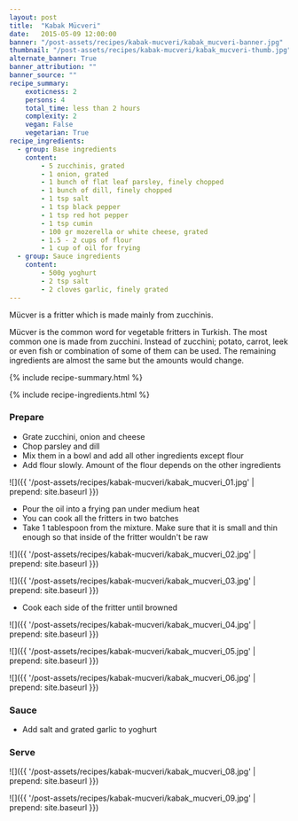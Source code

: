 ```yaml
---
layout: post
title:  "Kabak Mücveri"
date:   2015-05-09 12:00:00
banner: "/post-assets/recipes/kabak-mucveri/kabak_mucveri-banner.jpg"
thumbnail: "/post-assets/recipes/kabak-mucveri/kabak_mucveri-thumb.jpg"
alternate_banner: True
banner_attribution: ""
banner_source: ""
recipe_summary:
    exoticness: 2
    persons: 4
    total_time: less than 2 hours
    complexity: 2
    vegan: False
    vegetarian: True
recipe_ingredients:
  - group: Base ingredients
    content:
        - 5 zucchinis, grated
        - 1 onion, grated
        - 1 bunch of flat leaf parsley, finely chopped
        - 1 bunch of dill, finely chopped
        - 1 tsp salt
        - 1 tsp black pepper
        - 1 tsp red hot pepper
        - 1 tsp cumin
        - 100 gr mozerella or white cheese, grated
        - 1.5 - 2 cups of flour
        - 1 cup of oil for frying
  - group: Sauce ingredients            
    content:
        - 500g yoghurt
        - 2 tsp salt
        - 2 cloves garlic, finely grated
---
```

Mücver is a fritter which is made mainly from zucchinis. 

<!--more-->

Mücver is the common word for vegetable fritters in Turkish. The most common one is made from zucchini. Instead of zucchini; potato, carrot, leek or even fish or combination of some of them can be used. The remaining ingredients are almost the same but the amounts would change.

{% include recipe-summary.html %}

{% include recipe-ingredients.html %}

### Prepare

* Grate zucchini, onion and cheese
* Chop parsley and dill
* Mix them in a bowl and add all other ingredients except flour
* Add flour slowly. Amount of the flour depends on the other ingredients 

![]({{ '/post-assets/recipes/kabak-mucveri/kabak_mucveri_01.jpg' | prepend: site.baseurl }})

* Pour the oil into a frying pan under medium heat
* You can cook all the fritters in two batches
* Take 1 tablespoon from the mixture. Make sure that it is small and thin enough so that inside of the fritter wouldn't be raw

![]({{ '/post-assets/recipes/kabak-mucveri/kabak_mucveri_02.jpg' | prepend: site.baseurl }})

![]({{ '/post-assets/recipes/kabak-mucveri/kabak_mucveri_03.jpg' | prepend: site.baseurl }})

* Cook each side of the fritter until browned 

![]({{ '/post-assets/recipes/kabak-mucveri/kabak_mucveri_04.jpg' | prepend: site.baseurl }})

![]({{ '/post-assets/recipes/kabak-mucveri/kabak_mucveri_05.jpg' | prepend: site.baseurl }})

![]({{ '/post-assets/recipes/kabak-mucveri/kabak_mucveri_06.jpg' | prepend: site.baseurl }})

### Sauce

* Add salt and grated garlic to yoghurt 

### Serve

![]({{ '/post-assets/recipes/kabak-mucveri/kabak_mucveri_08.jpg' | prepend: site.baseurl }})

![]({{ '/post-assets/recipes/kabak-mucveri/kabak_mucveri_09.jpg' | prepend: site.baseurl }})
